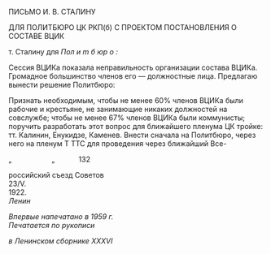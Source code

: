 ПИСЬМО И. В. СТАЛИНУ

ДЛЯ ПОЛИТБЮРО ЦК РКП(б) С ПРОЕКТОМ ПОСТАНОВЛЕНИЯ О СОСТАВЕ ВЦИК

т. Сталину для _Пол и_ _m_ _б юр о :_

Сессия ВЦИКа показала неправильность организации состава ВЦИКа. Громадное большинство членов его — должностные лица. Предлагаю вынести решение Политбюро:

Признать необходимым, чтобы не менее 60% членов ВЦИКа были рабочие и крестьяне, не занимающие никаких должностей на совслужбе; чтобы не менее 67% членов ВЦИКа были коммунисты; поручить разработать этот вопрос для ближайшего пленума ЦК тройке: тт. Калинин, Енукидзе, Каменев. Внести сначала на Политбюро, через него на пленум Τ TTC для проведения через ближайший Все-

„                    „            132

российский съезд Советов  
23/V. 1922.                                                                                                                      _Ленин_

_Впервые напечатано в 1959 г.                                                              Печатается по рукописи_

_в Ленинском сборнике_ _XXXVI_